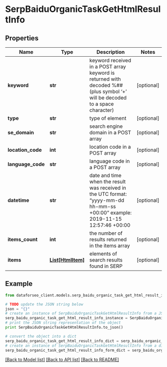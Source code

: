 # SerpBaiduOrganicTaskGetHtmlResultInfo


## Properties

Name | Type | Description | Notes
------------ | ------------- | ------------- | -------------
**keyword** | **str** | keyword received in a POST array keyword is returned with decoded %## (plus symbol ‘+’ will be decoded to a space character) | [optional] 
**type** | **str** | type of element | [optional] 
**se_domain** | **str** | search engine domain in a POST array | [optional] 
**location_code** | **int** | location code in a POST array | [optional] 
**language_code** | **str** | language code in a POST array | [optional] 
**datetime** | **str** | date and time when the result was received in the UTC format: “yyyy-mm-dd hh-mm-ss +00:00” example: 2019-11-15 12:57:46 +00:00 | [optional] 
**items_count** | **int** | the number of results returned in the items array | [optional] 
**items** | [**List[HtmlItem]**](HtmlItem.md) | elements of search results found in SERP | [optional] 

## Example

```python
from dataforseo_client.models.serp_baidu_organic_task_get_html_result_info import SerpBaiduOrganicTaskGetHtmlResultInfo

# TODO update the JSON string below
json = "{}"
# create an instance of SerpBaiduOrganicTaskGetHtmlResultInfo from a JSON string
serp_baidu_organic_task_get_html_result_info_instance = SerpBaiduOrganicTaskGetHtmlResultInfo.from_json(json)
# print the JSON string representation of the object
print SerpBaiduOrganicTaskGetHtmlResultInfo.to_json()

# convert the object into a dict
serp_baidu_organic_task_get_html_result_info_dict = serp_baidu_organic_task_get_html_result_info_instance.to_dict()
# create an instance of SerpBaiduOrganicTaskGetHtmlResultInfo from a dict
serp_baidu_organic_task_get_html_result_info_form_dict = serp_baidu_organic_task_get_html_result_info.from_dict(serp_baidu_organic_task_get_html_result_info_dict)
```
[[Back to Model list]](../README.md#documentation-for-models) [[Back to API list]](../README.md#documentation-for-api-endpoints) [[Back to README]](../README.md)


